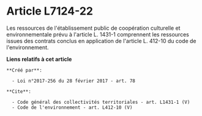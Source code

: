 # Article L7124-22

Les ressources de l'établissement public de coopération culturelle et environnementale prévu à l'article L. 1431-1
comprennent les ressources issues des contrats conclus en application de l'article L. 412-10 du code de l'environnement.

**Liens relatifs à cet article**

	**Créé par**:

	  - Loi n°2017-256 du 28 février 2017 - art. 78

	**Cite**:

	  - Code général des collectivités territoriales - art. L1431-1 (V)
	  - Code de l'environnement - art. L412-10 (V)

